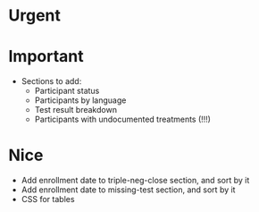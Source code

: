 
# Urgent


# Important
 - Sections to add:
   - Participant status
   - Participants by language
   - Test result breakdown
   - Participants with undocumented treatments (!!!)



# Nice
 - Add enrollment date to triple-neg-close section, and sort by it
 - Add enrollment date to missing-test section, and sort by it
 - CSS for tables
